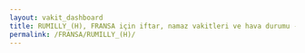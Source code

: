 ```yaml
---
layout: vakit_dashboard
title: RUMILLY_(H), FRANSA için iftar, namaz vakitleri ve hava durumu - ilçe/eyalet seç
permalink: /FRANSA/RUMILLY_(H)/
---
```


<script type="text/javascript">
  var GLOBAL_COUNTRY = 'FRANSA';
  var GLOBAL_CITY = 'RUMILLY_(H)';
  var GLOBAL_STATE = '';
  var lat = 72;
  var lon = 21;
</script>
